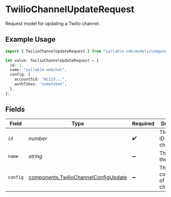 # TwilioChannelUpdateRequest

Request model for updating a Twilio channel.

## Example Usage

```typescript
import { TwilioChannelUpdateRequest } from "syllable-sdk/models/components";

let value: TwilioChannelUpdateRequest = {
  id: 1,
  name: "syllable-webchat",
  config: {
    accountSid: "AC123...",
    authToken: "sometoken",
  },
};
```

## Fields

| Field                                                                                        | Type                                                                                         | Required                                                                                     | Description                                                                                  | Example                                                                                      |
| -------------------------------------------------------------------------------------------- | -------------------------------------------------------------------------------------------- | -------------------------------------------------------------------------------------------- | -------------------------------------------------------------------------------------------- | -------------------------------------------------------------------------------------------- |
| `id`                                                                                         | *number*                                                                                     | :heavy_check_mark:                                                                           | The internal ID of the channel                                                               | 1                                                                                            |
| `name`                                                                                       | *string*                                                                                     | :heavy_minus_sign:                                                                           | The name of the channel                                                                      | syllable-webchat                                                                             |
| `config`                                                                                     | [components.TwilioChannelConfigUpdate](../../models/components/twiliochannelconfigupdate.md) | :heavy_minus_sign:                                                                           | The configuration of the channel                                                             |                                                                                              |